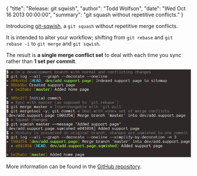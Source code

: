 {
  "title": "Release: git sqwish",
  "author": "Todd Wolfson",
  "date": "Wed Oct 16 2013 00:00:00",
  "summary": "git squash without repetitive conflicts."
}

Introducing [git-sqwish][], a `git squash` without repetitive merge conflicts.

It is intended to alter your workflow; shifting from `git rebase` and `git rebase -i` to `git merge` and `git sqwish`.

The result is **a single merge conflict set** to deal with each time you sync rather than **1 set per commit**.

![Screenshot of git-sqwish workflow](/public/images/articles/git-sqwish.png)

More information can be found in the [GitHub repository][git-sqwish].

[git-sqwish]: https://github.com/twolfson/git-sqwish